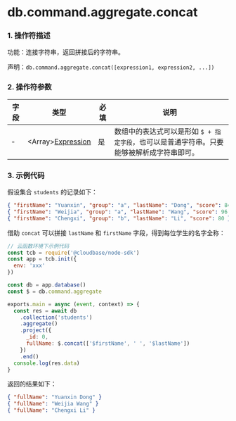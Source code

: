 # db.command.aggregate.concat

### 1. 操作符描述

功能：连接字符串，返回拼接后的字符串。

声明：`db.command.aggregate.concat([expression1, expression2, ...])`

### 2. 操作符参数

| 字段 | 类型                                        | 必填 | 说明                                                                                      |
| ---- | ------------------------------------------- | ---- | ----------------------------------------------------------------------------------------- |
| -    | &lt;Array&gt;[Expression](../expression.md) | 是   | 数组中的表达式可以是形如 `$ + 指定字段`，也可以是普通字符串。只要能够被解析成字符串即可。 |

### 3. 示例代码

假设集合 `students` 的记录如下：

```json
{ "firstName": "Yuanxin", "group": "a", "lastName": "Dong", "score": 84 }
{ "firstName": "Weijia", "group": "a", "lastName": "Wang", "score": 96 }
{ "firstName": "Chengxi", "group": "b", "lastName": "Li", "score": 80 }
```

借助 `concat` 可以拼接 `lastName` 和 `firstName` 字段，得到每位学生的名字全称：

```javascript
// 云函数环境下示例代码
const tcb = require('@cloudbase/node-sdk')
const app = tcb.init({
  env: 'xxx'
})

const db = app.database()
const $ = db.command.aggregate

exports.main = async (event, context) => {
  const res = await db
    .collection('students')
    .aggregate()
    .project({
      _id: 0,
      fullName: $.concat(['$firstName', ' ', '$lastName'])
    })
    .end()
  console.log(res.data)
}
```

返回的结果如下：

```json
{ "fullName": "Yuanxin Dong" }
{ "fullName": "Weijia Wang" }
{ "fullName": "Chengxi Li" }
```
